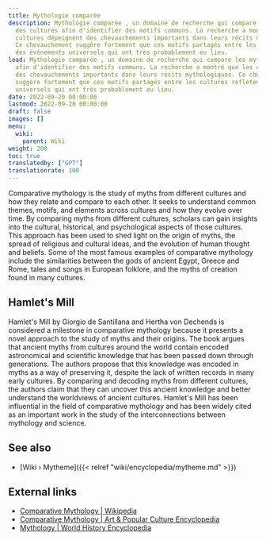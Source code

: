 ```yaml
---
title: Mythologie comparée
description: Mythologie comparée , un domaine de recherche qui compare les mythes
  des cultures afin d'identifier des motifs communs. La recherche a montré que les
  cultures dépeignent des chevauchements importants dans leurs récits mythologiques.
  Ce chevauchement suggère fortement que ces motifs partagés entre les cultures reflètent
  des événements universels qui ont très probablement eu lieu.
lead: Mythologie comparée , un domaine de recherche qui compare les mythes des cultures
  afin d'identifier des motifs communs. La recherche a montré que les cultures dépeignent
  des chevauchements importants dans leurs récits mythologiques. Ce chevauchement
  suggère fortement que ces motifs partagés entre les cultures reflètent des événements
  universels qui ont très probablement eu lieu.
date: 2022-09-20 00:00:00
lastmod: 2022-09-20 00:00:00
draft: false
images: []
menu:
  wiki:
    parent: Wiki
weight: 200
toc: true
translatedby: ["GPT"]
translationrate: 100
---
```


Comparative mythology is the study of myths from different cultures and how they relate and compare to each other. It seeks to understand common themes, motifs, and elements across cultures and how they evolve over time. By comparing myths from different cultures, scholars can gain insights into the cultural, historical, and psychological aspects of those cultures. This approach has been used to shed light on the origin of myths, the spread of religious and cultural ideas, and the evolution of human thought and beliefs. Some of the most famous examples of comparative mythology include the similarities between the gods of ancient Egypt, Greece and Rome, tales and songs in European folklore, and the myths of creation found in many cultures.

## Hamlet's Mill

Hamlet's Mill by Giorgio de Santillana and Hertha von Dechends is considered a milestone in comparative mythology because it presents a novel approach to the study of myths and their origins. The book argues that ancient myths from cultures around the world contain encoded astronomical and scientific knowledge that has been passed down through generations. The authors propose that this knowledge was encoded in myths as a way of preserving it, despite the lack of written records in many early cultures. By comparing and decoding myths from different cultures, the authors claim that they can uncover this ancient knowledge and better understand the worldviews of ancient cultures. Hamlet's Mill has been influential in the field of comparative mythology and has been widely cited as an important work in the study of the interconnections between mythology and science.

## See also

- [Wiki › Mytheme]({{< relref "wiki/encyclopedia/mytheme.md" >}})

## External links

- [Comparative Mythology | Wikipedia](https://en.wikipedia.org/wiki/Comparative_mythology)
- [Comparative Mythology | Art & Popular Culture Encyclopedia](http://www.artandpopularculture.com/Comparative_mythology)
- [Mythology | World History Encyclopedia](https://www.worldhistory.org/mythology/)
